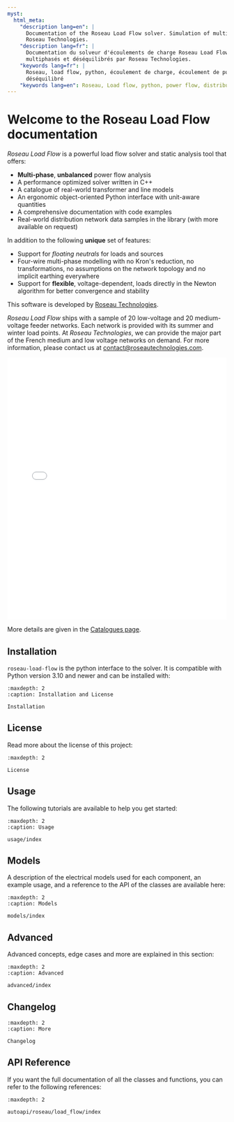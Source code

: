 ```yaml
---
myst:
  html_meta:
    "description lang=en": |
      Documentation of the Roseau Load Flow solver. Simulation of multiphase and unbalanced electrical networks by
      Roseau Technologies.
    "description lang=fr": |
      Documentation du solveur d'écoulements de charge Roseau Load Flow. Simulation des réseaux électriques
      multiphasés et déséquilibrés par Roseau Technologies.
    "keywords lang=fr": |
      Roseau, load flow, python, écoulement de charge, écoulement de puissance, réseau de distribution, triphasé,
      déséquilibré
    "keywords lang=en": Roseau, Load flow, python, power flow, distribution grid, three-phase, multiphase, unbalanced
---
```


# Welcome to the Roseau Load Flow documentation

_Roseau Load Flow_ is a powerful load flow solver and static analysis tool that offers:

- **Multi-phase**, **unbalanced** power flow analysis
- A performance optimized solver written in C++
- A catalogue of real-world transformer and line models
- An ergonomic object-oriented Python interface with unit-aware quantities
- A comprehensive documentation with code examples
- Real-world distribution network data samples in the library (with more available on request)

In addition to the following **unique** set of features:

- Support for _floating neutrals_ for loads and sources
- Four-wire multi-phase modelling with no Kron's reduction, no transformations, no assumptions on the
  network topology and no implicit earthing everywhere
- Support for **flexible**, voltage-dependent, loads directly in the Newton algorithm for better
  convergence and stability

This software is developed by [Roseau Technologies](https://www.roseautechnologies.com/en).
<a href="https://www.linkedin.com/company/roseau-technologies/"><i class="fa-brands fa-linkedin" ></i></a>
<a href="https://github.com/RoseauTechnologies/"><i class="fa-brands fa-github" ></i></a>

_Roseau Load Flow_ ships with a sample of 20 low-voltage and 20 medium-voltage feeder networks. Each
network is provided with its summer and winter load points. At _Roseau Technologies_, we can provide
the major part of the French medium and low voltage networks on demand. For more information, please
contact us at
[contact@roseautechnologies.com](mailto:contact@roseautechnologies.com).

<iframe src="./_static/Network/Catalogue.html" height="600px" width="100%" frameborder="0"></iframe>

More details are given in the [Catalogues page](catalogues-networks).

## Installation

`roseau-load-flow` is the python interface to the solver. It is compatible with Python version 3.10
and newer and can be installed with:

```{toctree}
:maxdepth: 2
:caption: Installation and License

Installation
```

## License

Read more about the license of this project:

```{toctree}
:maxdepth: 2

License
```

## Usage

The following tutorials are available to help you get started:

```{toctree}
:maxdepth: 2
:caption: Usage

usage/index
```

## Models

A description of the electrical models used for each component, an example usage, and a reference
to the API of the classes are available here:

```{toctree}
:maxdepth: 2
:caption: Models

models/index
```

## Advanced

Advanced concepts, edge cases and more are explained in this section:

```{toctree}
:maxdepth: 2
:caption: Advanced

advanced/index
```

## Changelog

```{toctree}
:maxdepth: 2
:caption: More

Changelog
```

## API Reference

If you want the full documentation of all the classes and functions, you can refer to the following
references:

```{toctree}
:maxdepth: 2

autoapi/roseau/load_flow/index
```
